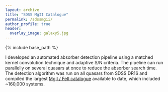 ```yaml
---
layout: archive
title: "SDSS MgII Catalogue"
permalink: /sdssmgii/
author_profile: true
header:
  overlay_image: galaxy5.jpg
---
```


{% include base_path %}

I developed an automated absorber detection pipeline using a matched kernel convolution technique and adaptive S/N criteria. The pipeline can run parallelly on several quasars at once to reduce the absorber search time. The detection algorithm was run on all quasars from SDSS DR16 and compiled the largest [MgII / FeII catalogue](https://wwwmpa.mpa-garching.mpg.de/SDSS/MgII/) available to date, which included ~160,000 systems.